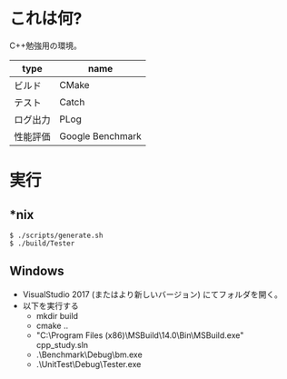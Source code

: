 ﻿# これは何?

C++勉強用の環境。

|type|name|
|-|-|
|ビルド|CMake|
|テスト|Catch|
|ログ出力|PLog|
|性能評価|Google Benchmark|

# 実行

## *nix

```
$ ./scripts/generate.sh
$ ./build/Tester
```

## Windows

- VisualStudio 2017 (またはより新しいバージョン) にてフォルダを開く。
- 以下を実行する
  - mkdir build
  - cmake ..
  - "C:\Program Files (x86)\MSBuild\14.0\Bin\MSBuild.exe" cpp_study.sln
  - .\Benchmark\Debug\bm.exe
  - .\UnitTest\Debug\Tester.exe
